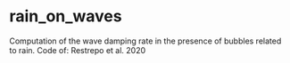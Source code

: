 # rain_on_waves
Computation of the wave damping rate in the presence of bubbles related to rain. Code of: Restrepo et al. 2020
